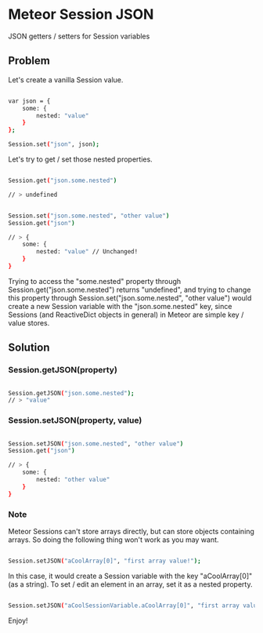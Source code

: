 Meteor Session JSON
===================

JSON getters / setters for Session variables

Problem
-------

Let's create a vanilla Session value.

``` sh

var json = { 
	some: {
		nested: "value"
	}
};

Session.set("json", json);

```

Let's try to get / set those nested properties.

``` sh

Session.get("json.some.nested")

// > undefined

```

``` sh

Session.set("json.some.nested", "other value")
Session.get("json")

// > { 
	some: {
		nested: "value" // Unchanged!
	}
}

```

Trying to access the "some.nested" property through Session.get("json.some.nested") returns "undefined", and trying to change this property through Session.set("json.some.nested", "other value") would create a new Session variable with the "json.some.nested" key, since Sessions (and ReactiveDict objects in general) in Meteor are simple key / value stores.

Solution
--------

### Session.getJSON(property)

``` sh

Session.getJSON("json.some.nested");
// > "value"

```

### Session.setJSON(property, value)

``` sh

Session.setJSON("json.some.nested", "other value")
Session.get("json")

// > { 
	some: {
		nested: "other value"
	}
}

```

### Note

Meteor Sessions can't store arrays directly, but can store objects containing arrays. So doing the following thing won't work as you may want.

``` sh

Session.setJSON("aCoolArray[0]", "first array value!");

```

In this case, it would create a Session variable with the key "aCoolArray[0]" (as a string). To set / edit an element in an array, set it as a nested property.

``` sh

Session.setJSON("aCoolSessionVariable.aCoolArray[0]", "first array value!");

```

Enjoy!